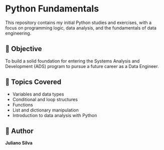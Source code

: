# Python Fundamentals 
This repository contains my initial Python studies and exercises, with a focus on programming logic, data analysis, and the fundamentals of data engineering.

## 🎯 Objective
To build a solid foundation for entering the Systems Analysis and Development (ADS) program to pursue a future career as a Data Engineer.

## 📘 Topics Covered 
- Variables and data types   
- Conditional and loop structures
- Functions
- List and dictionary manipulation 
- Introduction to data analysis with Python

## 👤 Author 
**Juliano Silva**
